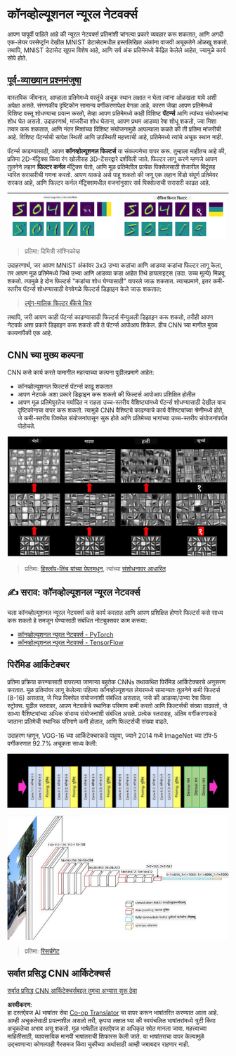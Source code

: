 <!--
CO_OP_TRANSLATOR_METADATA:
{
  "original_hash": "088837b42b7d99198bf62db8a42411e0",
  "translation_date": "2025-08-26T09:28:18+00:00",
  "source_file": "lessons/4-ComputerVision/07-ConvNets/README.md",
  "language_code": "mr"
}
-->
# कॉनव्होल्यूशनल न्यूरल नेटवर्क्स

आपण यापूर्वी पाहिले आहे की न्यूरल नेटवर्क्स प्रतिमांशी चांगल्या प्रकारे व्यवहार करू शकतात, आणि अगदी एक-लेयर परसेप्ट्रॉन देखील MNIST डेटासेटमधील हस्तलिखित अंकांना वाजवी अचूकतेने ओळखू शकतो. तथापि, MNIST डेटासेट खूपच विशेष आहे, आणि सर्व अंक प्रतिमेमध्ये केंद्रित केलेले आहेत, ज्यामुळे कार्य सोपे होते.

## [पूर्व-व्याख्यान प्रश्नमंजुषा](https://ff-quizzes.netlify.app/en/ai/quiz/13)

वास्तविक जीवनात, आम्हाला प्रतिमेमध्ये वस्तूंचे अचूक स्थान लक्षात न घेता त्यांना ओळखता यावे अशी अपेक्षा असते. संगणकीय दृष्टिकोन सामान्य वर्गीकरणापेक्षा वेगळा आहे, कारण जेव्हा आपण प्रतिमेमध्ये विशिष्ट वस्तू शोधण्याचा प्रयत्न करतो, तेव्हा आपण प्रतिमेमध्ये काही विशिष्ट **पॅटर्न्स** आणि त्यांच्या संयोजनांचा शोध घेत असतो. उदाहरणार्थ, मांजरीचा शोध घेताना, आपण प्रथम आडव्या रेषा शोधू शकतो, ज्या मिशा तयार करू शकतात, आणि नंतर मिशांच्या विशिष्ट संयोजनामुळे आपल्याला कळते की ती प्रतिमा मांजरीची आहे. विशिष्ट पॅटर्न्सची सापेक्ष स्थिती आणि उपस्थिती महत्त्वाची आहे, प्रतिमेमध्ये त्यांचे अचूक स्थान नाही.

पॅटर्न्स काढण्यासाठी, आपण **कॉनव्होल्यूशनल फिल्टर्स** या संकल्पनेचा वापर करू. तुम्हाला माहीतच आहे की, प्रतिमा 2D-मॅट्रिक्स किंवा रंग खोलीसह 3D-टेंसरद्वारे दर्शविली जाते. फिल्टर लागू करणे म्हणजे आपण तुलनेने लहान **फिल्टर कर्नल** मॅट्रिक्स घेतो, आणि मूळ प्रतिमेतील प्रत्येक पिक्सेलसाठी शेजारील बिंदूंसह भारित सरासरीची गणना करतो. आपण याकडे असे पाहू शकतो की जणू एक लहान विंडो संपूर्ण प्रतिमेवर सरकत आहे, आणि फिल्टर कर्नल मॅट्रिक्समधील वजनांनुसार सर्व पिक्सेल्सची सरासरी काढत आहे.

![उभ्या कडांचा फिल्टर](../../../../../translated_images/filter-vert.b7148390ca0bc356ddc7e55555d2481819c1e86ddde9dce4db5e71a69d6f887f.mr.png) | ![आडव्या कडांचा फिल्टर](../../../../../translated_images/filter-horiz.59b80ed4feb946efbe201a7fe3ca95abb3364e266e6fd90820cb893b4d3a6dda.mr.png)
----|----

> प्रतिमा: दिमित्री सॉश्निकोव्ह

उदाहरणार्थ, जर आपण MNIST अंकांवर 3x3 उभ्या कडांचा आणि आडव्या कडांचा फिल्टर लागू केला, तर आपण मूळ प्रतिमेमध्ये जिथे उभ्या आणि आडव्या कडा आहेत तिथे हायलाइट्स (उदा. उच्च मूल्ये) मिळवू शकतो. त्यामुळे हे दोन फिल्टर्स "कडांचा शोध घेण्यासाठी" वापरले जाऊ शकतात. त्याचप्रमाणे, इतर कमी-स्तरीय पॅटर्न्स शोधण्यासाठी वेगवेगळे फिल्टर्स डिझाइन केले जाऊ शकतात:

> [ल्यूंग-मालिक फिल्टर बँकेचे चित्र](https://www.robots.ox.ac.uk/~vgg/research/texclass/filters.html)

तथापि, जरी आपण काही पॅटर्न्स काढण्यासाठी फिल्टर्स मॅन्युअली डिझाइन करू शकतो, तरीही आपण नेटवर्क अशा प्रकारे डिझाइन करू शकतो की ते पॅटर्न्स आपोआप शिकेल. हीच CNN च्या मागील मुख्य कल्पनांपैकी एक आहे.

## CNN च्या मुख्य कल्पना

CNN कसे कार्य करते यामागील महत्त्वाच्या कल्पना पुढीलप्रमाणे आहेत:

* कॉनव्होल्यूशनल फिल्टर्स पॅटर्न्स काढू शकतात
* आपण नेटवर्क अशा प्रकारे डिझाइन करू शकतो की फिल्टर्स आपोआप प्रशिक्षित होतील
* आपण मूळ प्रतिमेपुरतेच मर्यादित न राहता उच्च-स्तरीय वैशिष्ट्यांमध्ये पॅटर्न्स शोधण्यासाठी देखील याच दृष्टिकोनाचा वापर करू शकतो. त्यामुळे CNN वैशिष्ट्ये काढण्याचे कार्य वैशिष्ट्यांच्या श्रेणीमध्ये होते, जे कमी-स्तरीय पिक्सेल संयोजनांपासून सुरू होते आणि प्रतिमेच्या भागांच्या उच्च-स्तरीय संयोजनांपर्यंत पोहोचते.

![वैशिष्ट्ये काढण्याची श्रेणी](../../../../../translated_images/FeatureExtractionCNN.d9b456cbdae7cb643fde3032b81b2940e3cf8be842e29afac3f482725ba7f95c.mr.png)

> प्रतिमा: [हिस्लॉप-लिंच यांच्या पेपरमधून](https://www.semanticscholar.org/paper/Computer-vision-based-pedestrian-trajectory-Hislop-Lynch/26e6f74853fc9bbb7487b06dc2cf095d36c9021d), त्यांच्या [संशोधनावर आधारित](https://dl.acm.org/doi/abs/10.1145/1553374.1553453)

## ✍️ सराव: कॉनव्होल्यूशनल न्यूरल नेटवर्क्स

चला कॉनव्होल्यूशनल न्यूरल नेटवर्क्स कसे कार्य करतात आणि आपण प्रशिक्षित होणारे फिल्टर्स कसे साध्य करू शकतो हे समजून घेण्यासाठी संबंधित नोटबुक्सवर काम करूया:

* [कॉनव्होल्यूशनल न्यूरल नेटवर्क्स - PyTorch](../../../../../lessons/4-ComputerVision/07-ConvNets/ConvNetsPyTorch.ipynb)
* [कॉनव्होल्यूशनल न्यूरल नेटवर्क्स - TensorFlow](../../../../../lessons/4-ComputerVision/07-ConvNets/ConvNetsTF.ipynb)

## पिरॅमिड आर्किटेक्चर

प्रतिमा प्रक्रिया करण्यासाठी वापरल्या जाणाऱ्या बहुतेक CNNs तथाकथित पिरॅमिड आर्किटेक्चरचे अनुसरण करतात. मूळ प्रतिमांवर लागू केलेल्या पहिल्या कॉनव्होल्यूशनल लेयरमध्ये सामान्यतः तुलनेने कमी फिल्टर्स (8-16) असतात, जे भिन्न पिक्सेल संयोजनांशी संबंधित असतात, जसे की आडव्या/उभ्या रेषा किंवा स्ट्रोक्स. पुढील स्तरावर, आपण नेटवर्कचे स्थानिक परिमाण कमी करतो आणि फिल्टर्सची संख्या वाढवतो, जे साध्या वैशिष्ट्यांच्या अधिक संभाव्य संयोजनांशी संबंधित असते. प्रत्येक स्तरासह, अंतिम वर्गीकरणाकडे जाताना प्रतिमेची स्थानिक परिमाणे कमी होतात, आणि फिल्टर्सची संख्या वाढते.

उदाहरण म्हणून, VGG-16 च्या आर्किटेक्चरकडे पाहूया, ज्याने 2014 मध्ये ImageNet च्या टॉप-5 वर्गीकरणात 92.7% अचूकता साध्य केली:

![ImageNet स्तर](../../../../../translated_images/vgg-16-arch1.d901a5583b3a51baeaab3e768567d921e5d54befa46e1e642616c5458c934028.mr.jpg)

![ImageNet पिरॅमिड](../../../../../translated_images/vgg-16-arch.64ff2137f50dd49fdaa786e3f3a975b3f22615efd13efb19c5d22f12e01451a1.mr.jpg)

> प्रतिमा: [रिसर्चगेट](https://www.researchgate.net/figure/Vgg16-model-structure-To-get-the-VGG-NIN-model-we-replace-the-2-nd-4-th-6-th-7-th_fig2_335194493)

## सर्वात प्रसिद्ध CNN आर्किटेक्चर्स

[सर्वात प्रसिद्ध CNN आर्किटेक्चर्सबद्दल तुमचा अभ्यास सुरू ठेवा](CNN_Architectures.md)

**अस्वीकरण**:  
हा दस्तऐवज AI भाषांतर सेवा [Co-op Translator](https://github.com/Azure/co-op-translator) चा वापर करून भाषांतरित करण्यात आला आहे. आम्ही अचूकतेसाठी प्रयत्नशील असलो तरी, कृपया लक्षात घ्या की स्वयंचलित भाषांतरांमध्ये त्रुटी किंवा अचूकतेचा अभाव असू शकतो. मूळ भाषेतील दस्तऐवज हा अधिकृत स्रोत मानला जावा. महत्त्वाच्या माहितीसाठी, व्यावसायिक मानवी भाषांतराची शिफारस केली जाते. या भाषांतराचा वापर केल्यामुळे उद्भवणाऱ्या कोणत्याही गैरसमज किंवा चुकीच्या अर्थासाठी आम्ही जबाबदार राहणार नाही.